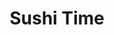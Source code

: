 ---
layout: place
title: "Sushi Time"
permalink: /california/san-francisco/sushi-time.html
stateAbbr: CA
stateName: California
cityName: San Francisco
seo:
  name: "Sushi Time"
  type: Restaurant
  links: null
description: "Looking for sushi in San Francisco, California? Check out Sushi Time for a delightful Japanese dining experience. Enjoy a variety of sushi and other dishes i..."
place_id: ChIJ3Tr0XRx-j4AR_vo9JIZx2MU
photos:
  - name: >-
      places/ChIJ3Tr0XRx-j4AR_vo9JIZx2MU/photos/AeeoHcIpfPhB-3634vC2PdpNpCAFlGYsek9XTTqsSoTLR_XYvTnFGm_3H-zYJNMujMTWI2mvFZ_VaGQUs0BVH0Du0fvQKTv2DC0_tyYGZBHxwh8o-h7eiDToSlgTGc_isO29sv85FUe0clLkN803H98TLls2GkChbiEx9jBrLyJkurWUsN_Xx7ltriT90iJun80RlAh7gui4pxHOoroufsgpZ5aV0XFgPo_ZS9bOVH5VnbWNLtpss96rKmvlsW9xsNLQvxb_5sgQuNoprXLZg9oWMC4Z9eeUQUAMDc493VPK7QDllA
    widthPx: 4800
    heightPx: 3200
    authorAttributions:
      - displayName: Sushi Time
        uri: https://maps.google.com/maps/contrib/117358427345665023143
        photoUri: >-
          https://lh3.googleusercontent.com/a-/ALV-UjXMWy98HzLJaBD3cXu7lffw7JzgXa1qQOMLRpFSQJJb5qDiiVs3=s100-p-k-no-mo
    flagContentUri: >-
      https://www.google.com/local/imagery/report/?cb_client=maps_api_places.places_api&image_key=!1e10!2sAF1QipN3jxSld-vwLoDj48OCh0XZlrrjCmeHp3u_Y1uX&hl=en-US
    googleMapsUri: >-
      https://www.google.com/maps/place//data=!3m4!1e2!3m2!1sAF1QipN3jxSld-vwLoDj48OCh0XZlrrjCmeHp3u_Y1uX!2e10!4m2!3m1!1s0x808f7e1c5df43add:0xc5d87186243dfafe
  - name: >-
      places/ChIJ3Tr0XRx-j4AR_vo9JIZx2MU/photos/AeeoHcKz0y6rdGfgN-0ERM-tHG_ZVyvQ6yVQDmNgdaRoQEmxZFg2swprLMpyK8pseOrfylvlt_FN8d9F14W2mbFu0N3ZQR0vmqUP7RBi3Yh0j6zkV1DKmIGUJR_2vwLS1HOhXkihvC-Qf5FdNTJujtlsAPPAP0kuvGjKdpoIc4Uwp1U5IzxQcafDB_Gwu_K0yOWnfxHX3oPtM8Tzb4-KUpg43rqFNYPUb1J4Pl3_q5h-rOUilqjLTbHUUBn828jYsY3yXBAApKRl4Uh1AS5V4yyZvja6hDJRym4ng8D_ZPOKrk_6jA
    widthPx: 3024
    heightPx: 4032
    authorAttributions:
      - displayName: Sushi Time
        uri: https://maps.google.com/maps/contrib/117358427345665023143
        photoUri: >-
          https://lh3.googleusercontent.com/a-/ALV-UjXMWy98HzLJaBD3cXu7lffw7JzgXa1qQOMLRpFSQJJb5qDiiVs3=s100-p-k-no-mo
    flagContentUri: >-
      https://www.google.com/local/imagery/report/?cb_client=maps_api_places.places_api&image_key=!1e10!2sAF1QipON9uItURkwwoo2HRtsnbIKZJOlp757kOAdFuWM&hl=en-US
    googleMapsUri: >-
      https://www.google.com/maps/place//data=!3m4!1e2!3m2!1sAF1QipON9uItURkwwoo2HRtsnbIKZJOlp757kOAdFuWM!2e10!4m2!3m1!1s0x808f7e1c5df43add:0xc5d87186243dfafe
  - name: >-
      places/ChIJ3Tr0XRx-j4AR_vo9JIZx2MU/photos/AeeoHcJIilCMZe01ICFJFEJ4AnmePsf5w6N8sPe2Ta2lUjzIUFRdamZe7fAcBivvF1D2VF-nWIL66eS0WHQn5me2Xfq_obdguWWYZs5DqcTYUTRCX9fyH6XgC7dQKOXKctuBcI7dCnq5ee-SYMDVu18PslhG9MdAAxi5Ibupl9ka-26rp6bzYwBJwcSv7nq8BXoxIAZxS4zEM457kEwlHPuFYNknPMOzAL0hp9TltSw21vlF4C7y9h6QOEJrqg7C0QwYk0BkorfJsFoCm8UBc3S8AAGRG4ZJWmroXknO3HgIMifzvsHg0MqdT9iOKut0h3vh4DOvt53Y3xwq4t-CKOhH5bONToA0ksX0hqBvP0WdQ1Kz4RLo8W2sGMiKWYyUz9nDqKcs2vNLIPKKeXfEmW_-olsIMhiZ7lWTFrmytF0kGLL3Rw
    widthPx: 3024
    heightPx: 4032
    authorAttributions:
      - displayName: Erena Shimoda
        uri: https://maps.google.com/maps/contrib/115849981806969662943
        photoUri: >-
          https://lh3.googleusercontent.com/a-/ALV-UjWo1AaPEvlnkF__cuCIkoLrwoF5Mp7C1qJ3fy86OPc4ytqRRhJ6xw=s100-p-k-no-mo
    flagContentUri: >-
      https://www.google.com/local/imagery/report/?cb_client=maps_api_places.places_api&image_key=!1e10!2sCIHM0ogKEICAgIDB7Mq4Vw&hl=en-US
    googleMapsUri: >-
      https://www.google.com/maps/place//data=!3m4!1e2!3m2!1sCIHM0ogKEICAgIDB7Mq4Vw!2e10!4m2!3m1!1s0x808f7e1c5df43add:0xc5d87186243dfafe
  - name: >-
      places/ChIJ3Tr0XRx-j4AR_vo9JIZx2MU/photos/AeeoHcL40Vc8N27hiNSg1EyT4zp0-GTkKpdEnpFAppQc6MWsF5BkJcA1SOvu-YPb2r47ZWmCG_ckHQNIZQ5GXUA95Pk6714GZ21ftktrPJFWxLM7dIJFrCaXeXW6G7u_pQmvUpKCOEFqIqB7Aqig-PWv6BDQqYRrcXMEIi1ERSJjERaDedzQCdr015bLflvmouh1ZjzYF55RyT0Hc8hN2VYqaFtwZES62rB5FzJ3hqu4SKPpdgSxO1E7TtDm3QNa8Nq1-KEQ1dfexxqAWIJVnoix_5GlsLc37P_tHiHK-MWLtzoYluq7q-fuIKwC2ME8rY14h5Z2aKIZhxzfgo9a1hxaNJ9ftQcBOhsIwBVnstTAQ2E7KjAoRC5zxBEwzvymUlZeJ4gLO7iC_XPUbjtZk26Do4nWJge43RHlBFyB35Lxg-w5HLdm
    widthPx: 3024
    heightPx: 4032
    authorAttributions:
      - displayName: Igor Bandeira
        uri: https://maps.google.com/maps/contrib/109831532414956942424
        photoUri: >-
          https://lh3.googleusercontent.com/a-/ALV-UjVsnQl1AWVnK5mDrs48mnNznlVLwm_GtbbXwSvzIz67i74nwFGT6w=s100-p-k-no-mo
    flagContentUri: >-
      https://www.google.com/local/imagery/report/?cb_client=maps_api_places.places_api&image_key=!1e10!2sCIHM0ogKEICAgIC-utm80AE&hl=en-US
    googleMapsUri: >-
      https://www.google.com/maps/place//data=!3m4!1e2!3m2!1sCIHM0ogKEICAgIC-utm80AE!2e10!4m2!3m1!1s0x808f7e1c5df43add:0xc5d87186243dfafe
  - name: >-
      places/ChIJ3Tr0XRx-j4AR_vo9JIZx2MU/photos/AeeoHcIKRFH_gZdKYORCd1toEUZ42Vyf6kdTEaGKmnN6Jg3zGwPgHpSQpbW9bzSd5ciwp4HMpY_wbr8ocDWf9pPI2StzYMfY19V3fPrpzbIwaEBE1-QcwEEK6ipMZk4wpmEpmIiqSOETIgU732MGz9GgmbR2R5UhJDC601_DHXK99sqLLZOfvnVCbP9YAb-zAVJLDL5Ed_UeAwiyiOxuEQ2gJezI8uxI2uSts1zmaqL8SYAMOGDjnRcM200WuwVPzArNMKxZlYvrDRerVim6sSFr2_diVyTYFU_xlDIPhS6ZreaObrVQD_vZ26z1WLT3IwwsmIls_2LM7lm_5Sn-OuTX7YkItJd5FWpAq3JLSD7nF4POu1P2lQOkKO9tRFZEEZ_rwUXGV02Su5LqCDMOLiipxcF2FUoTPBbjNGZvdOjv5l0
    widthPx: 3024
    heightPx: 4032
    authorAttributions:
      - displayName: Igor Bandeira
        uri: https://maps.google.com/maps/contrib/109831532414956942424
        photoUri: >-
          https://lh3.googleusercontent.com/a-/ALV-UjVsnQl1AWVnK5mDrs48mnNznlVLwm_GtbbXwSvzIz67i74nwFGT6w=s100-p-k-no-mo
    flagContentUri: >-
      https://www.google.com/local/imagery/report/?cb_client=maps_api_places.places_api&image_key=!1e10!2sCIHM0ogKEICAgIC-utncLQ&hl=en-US
    googleMapsUri: >-
      https://www.google.com/maps/place//data=!3m4!1e2!3m2!1sCIHM0ogKEICAgIC-utncLQ!2e10!4m2!3m1!1s0x808f7e1c5df43add:0xc5d87186243dfafe
  - name: >-
      places/ChIJ3Tr0XRx-j4AR_vo9JIZx2MU/photos/AeeoHcK2_iI7QO9VB0fXJbwbeyAr2WIXchNWaqi7ekEV1WC_YTUDbYZwZnfZM9JUxNfBY1F0D4fL09nKqmyglvvl3mkzj0ZM_TkHUgjybdFbIY5mWv9X90RZgEWYZOCPn-TWDqBQhpMssNDH02zA6oV-Zw62zFXBBtip28FxaQJzdwARg6jAfe6bpsudgWX3Qq6s6gVHqXC-ZEO51__X1Miu99sjDc5QkGYZ9jeEnifS6HNN1IE5g69LApI_6uPNfxKuQCdgvLicUOZzKCj6Bu0CgnLgb7Ax1MAPPwjMLjtGST4bhbRRzNc8HvM4mATnVIdhHv5RPBCkc0nZ65VmsR2n-Z__X4Wrb15aCWi8fyDjP8TCYykHIFmDes4EN5FA5YhD3JEcSr7B8rvkWu8e4v01XUxd0Zzd2znRAEggjHhcJk06OE5h
    widthPx: 3024
    heightPx: 4032
    authorAttributions:
      - displayName: Nora Rabah Rodden
        uri: https://maps.google.com/maps/contrib/110769674115086053496
        photoUri: >-
          https://lh3.googleusercontent.com/a-/ALV-UjWaC5G23poLf8jomXbxVQ6Pma5E7guT7JC7rwsuD1CJZUVwmBaWZA=s100-p-k-no-mo
    flagContentUri: >-
      https://www.google.com/local/imagery/report/?cb_client=maps_api_places.places_api&image_key=!1e10!2sCIHM0ogKEICAgICeovmNtQE&hl=en-US
    googleMapsUri: >-
      https://www.google.com/maps/place//data=!3m4!1e2!3m2!1sCIHM0ogKEICAgICeovmNtQE!2e10!4m2!3m1!1s0x808f7e1c5df43add:0xc5d87186243dfafe
  - name: >-
      places/ChIJ3Tr0XRx-j4AR_vo9JIZx2MU/photos/AeeoHcK5vnqbx5OwUyY9ch-qwzrTMvVqHcuvN8RL_VQ49NTB54UVHVWFa1lb-8zdSnI8sCe5D_simg1-CmNDdGdRKPaiBMj0T-nLlHR81LkdeIwETNm40vhMOUtWxXNexxeJ7ZeuSK7zk0D4sm8PE-vbgu3BkZPtao54qoC-0WWvJPQZTV6V9WsNt5eNGXSGACZrZaMEt8rDu1bRU1ORtXNmxO16a77qcW7N-Gz-sHUnbjliOaYiDvqNLtL8DBWjBXR-dkZBJjUUBdk0OyssQAyRMMR07zePKjxE6WxIVjg4mQa2bROojBgj9NdGZokP1mNo2N04w2Ebw-kJ7fxRCjvS_3Y2VDrD5iheNO4pcOTX9_DIjoUZ3VtzI5yBy_wT3Bmwp7kdd90K9V_Hn0hzqfcd9P8CjorT9oOF-rHUO4vh9WwzF8jO
    widthPx: 3024
    heightPx: 4032
    authorAttributions:
      - displayName: Erena Shimoda
        uri: https://maps.google.com/maps/contrib/115849981806969662943
        photoUri: >-
          https://lh3.googleusercontent.com/a-/ALV-UjWo1AaPEvlnkF__cuCIkoLrwoF5Mp7C1qJ3fy86OPc4ytqRRhJ6xw=s100-p-k-no-mo
    flagContentUri: >-
      https://www.google.com/local/imagery/report/?cb_client=maps_api_places.places_api&image_key=!1e10!2sCIHM0ogKEICAgIDB7Mq4hwE&hl=en-US
    googleMapsUri: >-
      https://www.google.com/maps/place//data=!3m4!1e2!3m2!1sCIHM0ogKEICAgIDB7Mq4hwE!2e10!4m2!3m1!1s0x808f7e1c5df43add:0xc5d87186243dfafe
  - name: >-
      places/ChIJ3Tr0XRx-j4AR_vo9JIZx2MU/photos/AeeoHcIt9age6IbgnbUo1cmJx_hw-Z2IrPM_mGQUFJmdA4o91ahxzlCY8Dew3sFYcWPc4bnJ4CKJxdeybwDj48ZWk5F_fdKqq9clSzo8fJ-PM956t6m3AWxWWEW2nOl2Hdp2-DpO1T3kdAEytZ67Y19wT29jJ7ZhJOsjyeAlwbOlJNdVV-PH9YKI5yuWa4pXVn9CvvUV6NQCH9NxVgOrrnleLmX_Elz035Yp7duqnjsedVd6xWWt7MbpnIJtjcyoxd2dX2DsVo-0tRZJL7TwlBjqZypCt7viHWhAyiGAU7EqB5vFKzv6UACQZW3UthbAlzOefGF2qgvblMsIQSC66twhf3eP3I1mwe4HZVXuxYHSnny6X_IodBic-JfvAgOt26aWMMzdKQPkF_lu7TRHreUvHBRmfiDmFXYyo8ZMJFMuoDf-Kw
    widthPx: 3072
    heightPx: 4080
    authorAttributions:
      - displayName: Justin
        uri: https://maps.google.com/maps/contrib/110988692452602770964
        photoUri: >-
          https://lh3.googleusercontent.com/a-/ALV-UjXSwFXS50jzxLiXVNcxkHTreZBbwuxosaBcyawyNaLuDsrZSYHG1A=s100-p-k-no-mo
    flagContentUri: >-
      https://www.google.com/local/imagery/report/?cb_client=maps_api_places.places_api&image_key=!1e10!2sCIHM0ogKEICAgIC3l_e_Nw&hl=en-US
    googleMapsUri: >-
      https://www.google.com/maps/place//data=!3m4!1e2!3m2!1sCIHM0ogKEICAgIC3l_e_Nw!2e10!4m2!3m1!1s0x808f7e1c5df43add:0xc5d87186243dfafe
  - name: >-
      places/ChIJ3Tr0XRx-j4AR_vo9JIZx2MU/photos/AeeoHcLPpchrq4fcpq3W69NDhSD2vqglsKnM3e3OfCglrYirYaFH3aTT8c6f6K64mFgo6gJgXNVyZTrAIFkok3NkzOqxZedbbLE4f0K9Mq5haklzMyH_AFpcAgKT5KVMf13ccI21ahzma33g1fRbmx3s4q8MIi8MTzlnXg8C3cB854AXlZokDaETMgn23tHJrwfivz9oodNITjZ2G35xk-U65HB8QcRfPU22exaJtAYqDpLly9q3MBhSKf1q_zsnbNTWh3UjivTc2M0YERVuDLM1lRYBmzuqjm4NmH7Ph8GgQ0ON2d-AWQez0UOgg5N0SYQJHPMeApJIgeN0DHuI9y_kJRdhE1ZmC3dHj1cV_oNbQZyoBAqwwH7bsodfz4EfXG7ToN-p4UQz97mPOPXoF3wO3h1PLZjtHH0a9NQz2bk
    widthPx: 4032
    heightPx: 3024
    authorAttributions:
      - displayName: Erena Shimoda
        uri: https://maps.google.com/maps/contrib/115849981806969662943
        photoUri: >-
          https://lh3.googleusercontent.com/a-/ALV-UjWo1AaPEvlnkF__cuCIkoLrwoF5Mp7C1qJ3fy86OPc4ytqRRhJ6xw=s100-p-k-no-mo
    flagContentUri: >-
      https://www.google.com/local/imagery/report/?cb_client=maps_api_places.places_api&image_key=!1e10!2sCIHM0ogKEICAgICi1YBE&hl=en-US
    googleMapsUri: >-
      https://www.google.com/maps/place//data=!3m4!1e2!3m2!1sCIHM0ogKEICAgICi1YBE!2e10!4m2!3m1!1s0x808f7e1c5df43add:0xc5d87186243dfafe
  - name: >-
      places/ChIJ3Tr0XRx-j4AR_vo9JIZx2MU/photos/AeeoHcJ-gF1C-hFnkurPE-E0i8SzE8tUb7mb5iljHGe7T47zVIvTDJqgUso0p_kge-uutdzHQ8VhGnxua0u1KZrbU83f-A13nnDaRo5-2v3Ie2En994dVIPo4fuzYjxWMY802ge0erNffOI0EJ_DPBFhIX4_Nb-Q4rU4VbdsgWKoeoehG3PKFM3rSJQnaS0Nshg4AbGSkvg6ojEdGokg9wZ0c78-RLAd_eRJW5fTfwNZ5vj1p-B_ujV87qgWPKgWE7-IPOt-PfpCZdpVXYqaofam9CgljHMamkum-gylcqT0lEJ_Xr4sptxMgYTFJQHOOWXCK8EfyvBjU2n0lF2PmeLe55uUSN87JCM4GKsy5GP1EFt-oyrxsxZ_rTq-mPWHV2E8kVyTvIpB8zOfwoD5Hhkv8OiqMB69ayfyWXebrOTJU0Fcgwf5
    widthPx: 3024
    heightPx: 4032
    authorAttributions:
      - displayName: Malcolm Konner
        uri: https://maps.google.com/maps/contrib/102916599205460878830
        photoUri: >-
          https://lh3.googleusercontent.com/a/ACg8ocJrc9uNQvaHkPkxWyss7nuQNyBz0NjoX9stcZscYrsRrDCuTA=s100-p-k-no-mo
    flagContentUri: >-
      https://www.google.com/local/imagery/report/?cb_client=maps_api_places.places_api&image_key=!1e10!2sCIHM0ogKEICAgICXsaDiuwE&hl=en-US
    googleMapsUri: >-
      https://www.google.com/maps/place//data=!3m4!1e2!3m2!1sCIHM0ogKEICAgICXsaDiuwE!2e10!4m2!3m1!1s0x808f7e1c5df43add:0xc5d87186243dfafe
address: 2275 Market St, San Francisco, CA 94114, USA
street: 2275 Market St
city: San Francisco
state: CA
zip: '94114'
country: USA
neighborhood: The Castro
latitude: '37.764660'
longitude: '-122.432107'
accessibility_options:
  wheelchairAccessibleEntrance: true
business_status: OPERATIONAL
name: Sushi Time
google_maps_links:
  directionsUri: >-
    https://www.google.com/maps/dir//''/data=!4m7!4m6!1m1!4e2!1m2!1m1!1s0x808f7e1c5df43add:0xc5d87186243dfafe!3e0
  placeUri: https://maps.google.com/?cid=14256269441388903166
  writeAReviewUri: >-
    https://www.google.com/maps/place//data=!4m3!3m2!1s0x808f7e1c5df43add:0xc5d87186243dfafe!12e1
  reviewsUri: >-
    https://www.google.com/maps/place//data=!4m4!3m3!1s0x808f7e1c5df43add:0xc5d87186243dfafe!9m1!1b1
  photosUri: >-
    https://www.google.com/maps/place//data=!4m3!3m2!1s0x808f7e1c5df43add:0xc5d87186243dfafe!10e5
primary_type: Sushi Restaurant
opening_hours:
  regular: null
  current: null
secondary_opening_hours:
  regular:
    weekdayDescriptions: null
    type: null
  current:
    weekdayDescriptions: null
    type: null
phone: null
price_level: null
price_range: null
rating: null
rating_count: 0
website: null
reviews: null
parking_options: null
payment_options: null
allow_dogs: null
curbside_pickup: null
delivery: null
dine_in: null
good_for_children: null
good_for_groups: null
good_for_sports: null
live_music: null
menu_for_children: null
outdoor_seating: null
reservable: null
restroom: null
serves_beer: null
serves_breakfast: null
serves_brunch: null
serves_cocktails: null
serves_coffee: null
serves_dinner: null
serves_dessert: null
serves_lunch: null
serves_vegetarian_food: null
serves_wine: null
takeout: null
summary: null

---